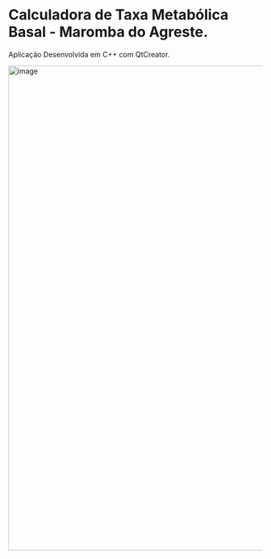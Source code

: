 # Calculadora de Taxa Metabólica Basal - Maromba do Agreste.

Aplicação Desenvolvida em C++ com QtCreator.

<img width="960" alt="image" src="https://user-images.githubusercontent.com/101942554/188003278-750855a9-c496-4e3f-9fdb-d681ea18d684.png">


